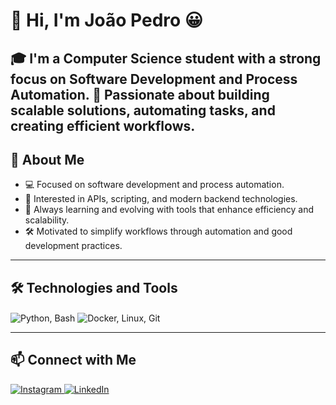 # 👋 Hi, I'm João Pedro 😀

🎓 I'm a Computer Science student with a strong focus on **Software Development** and **Process Automation**.
🔧 Passionate about building scalable solutions, automating tasks, and creating efficient workflows.
---

## 🚀 About Me

- 💻 Focused on software development and process automation.
- 🔄 Interested in APIs, scripting, and modern backend technologies.
- 🧠 Always learning and evolving with tools that enhance efficiency and scalability.
- 🛠️ Motivated to simplify workflows through automation and good development practices.

---

## 🛠️ Technologies and Tools

<div style="display: inline_block">

<!-- Core Automation & Infra Tools -->
<img align="center" src="https://skillicons.dev/icons?i=python,js,nodejs,postman" title="Python, Bash" />
<img align="center" src="https://skillicons.dev/icons?i=docker,linux,git" title="Docker, Linux, Git" />

</div>

---

## 📫 Connect with Me

<div>
  <a href="https://www.instagram.com/jpestevao_/" target="_blank">
    <img src="https://img.shields.io/badge/-Instagram-%23E4405F?style=for-the-badge&logo=instagram&logoColor=white" alt="Instagram">
  </a>
  <a href="https://www.linkedin.com/in/joaopedrobr/" target="_blank">
    <img src="https://img.shields.io/badge/-LinkedIn-%230077B5?style=for-the-badge&logo=linkedin&logoColor=white" alt="LinkedIn">
  </a>
</div>
